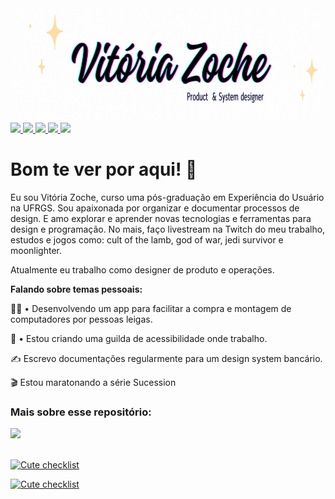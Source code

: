 <img height="180em" src="Vitória.gif">

<div style="display:inline_block">
   <a href="https://twitter.com/vprutsky" target="_blank">
      <img src="https://img.shields.io/badge/Twitter-1DA1F2?style=for-the-badge&logo=twitter&logoColor=white">
   </a>
  <a href="https://twitch.tv/vitoriazp" target="_blank">
      <img src="https://img.shields.io/badge/Twitch-%239146FF.svg?style=for-the-badge&logo=Twitch&logoColor=white">
   </a>
  
   <a href="https://dev.to/vitoriazp" target="_blank">
      <img src="https://img.shields.io/badge/dev.to-0A0A0A?style=for-the-badge&logo=dev.to&logoColor=white">
   </a>
   <a href="https://linkedin.com/in/vitoriazoche" target="_blank">
      <img src="https://img.shields.io/badge/LinkedIn-0077B5?style=for-the-badge&logo=linkedin&logoColor=white">
   </a>
   <a href="https://www.figma.com/@vitoriazp" target="_blank">
      <img src="https://img.shields.io/badge/figma-%23F24E1E.svg?style=for-the-badge&logo=figma&logoColor=white">
   </a>
</div>

# Bom te ver por aqui! 👋
 
Eu sou Vitória Zoche, curso uma pós-graduação em Experiência do Usuário na UFRGS. Sou apaixonada por organizar e documentar processos de design. E amo explorar e aprender novas tecnologias e ferramentas para design e programação. No mais, faço livestream na Twitch do meu trabalho, estudos e jogos como: cult of the lamb, god of war, jedi survivor e moonlighter.

Atualmente eu trabalho como designer de produto e operações.

**Falando sobre temas pessoais:**

👩‍💻 • Desenvolvendo um app para facilitar a compra e montagem de computadores por pessoas leigas.

🧩 • Estou criando uma guilda de acessibilidade onde trabalho.

✍ Escrevo documentações regularmente para um design system bancário.

🎬 Estou maratonando a série Sucession

### Mais sobre esse repositório:

<div><img height="180em" src="https://github-readme-stats.vercel.app/api/top-langs/?username=vitoriazoche&layout=compact&theme=tokyonight">
</div>
<br />

[![Cute checklist](https://github-readme-stats.vercel.app/api/pin/?username=vitoriazoche&repo=cute-pineapple)](https://github.com/vitoriazoche/cute-pineapple)

[![Cute checklist](https://github-readme-stats.vercel.app/api/pin/?username=vitoriazoche&repo=vitoriazoche.github.io)](https://github.com/vitoriazoche/vitoriazoche.github.io)

